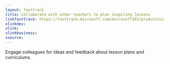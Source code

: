 ```yaml
---
layout: fasttrack
title: Collaborate with other teachers to plan inspiring lessons
linkfasttrack: https://fasttrack.microsoft.com/microsoft365/productivitylibrary/Collaborate-with-other-teachers-to-plan-inspiring-lessons 
xlinkdev: 
xlink: 
xlinkbusiness: 
xsource: 
---
```

Engage colleagues for ideas and feedback about lesson plans and curriculums.